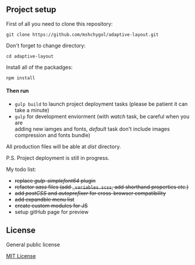 ## Project setup
  First of all you need to clone this repository:
  
   `git clone https://github.com/mshchygol/adaptive-layout.git`
   
   Don't forget to change directory:
   
   `cd adaptive-layout`
   
   Install all of the packadges:
   
  `npm install`
  
####  Then run 
  <ul>
    <li>
      <code>gulp build</code> to launch project deployment tasks (please be patient it can take a minute)
    </li>
    <li>
       <code>gulp</code> for development enviorment (with <i>watch</i> task, be careful when you are<br>
        adding new iamges and fonts, <i>default</i> task don't include images compression and fonts bundle)
    </li>
  </ul>
  
  All production files will be able at _dist_ directory.
  
  <p>P.S. Project deployment is still in progress.</p>
  </hr>
  My todo list:
    <ul>
      <li>
         <strike>replace <i>gulp-simplefont64</i> plugin</strike>
      </li>
      <li>
         <strike>refactor <i>sass</i> files (add <code>_variables.scss</code>, add shorthand properties etc.)</strike>
      </li>
      <li>
         <strike>add <i>postCSS</i> and <i>autoprefixer</i> for cross-browser compatibility</strike>
      </li>
      <li>
         <strike>add expandble menu list</strike>
      </li>
      <li>
         <strike>create custom modules for JS</strike>
      </li>
      <li>
        setup gitHub page for preview
      </li>
    </ul>
  
  
  ## License
  
  General public license
  
  [MIT License](https://github.com/mshchygol/adaptive-layout/blob/master/README.md)
 
